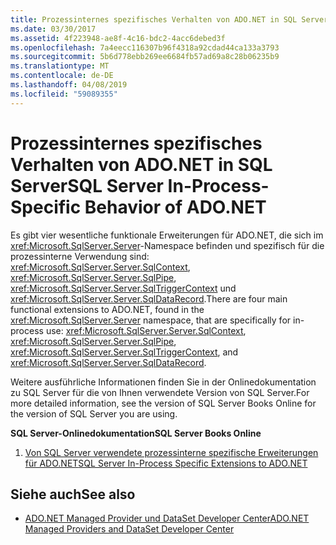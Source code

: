 ```yaml
---
title: Prozessinternes spezifisches Verhalten von ADO.NET in SQL Server
ms.date: 03/30/2017
ms.assetid: 4f223948-ae8f-4c16-bdc2-4acc6debed3f
ms.openlocfilehash: 7a4eecc116307b96f4318a92cdad44ca133a3793
ms.sourcegitcommit: 5b6d778ebb269ee6684fb57ad69a8c28b06235b9
ms.translationtype: MT
ms.contentlocale: de-DE
ms.lasthandoff: 04/08/2019
ms.locfileid: "59089355"
---
```

# <a name="sql-server-in-process-specific-behavior-of-adonet"></a><span data-ttu-id="3e5ce-102">Prozessinternes spezifisches Verhalten von ADO.NET in SQL Server</span><span class="sxs-lookup"><span data-stu-id="3e5ce-102">SQL Server In-Process-Specific Behavior of ADO.NET</span></span>
<span data-ttu-id="3e5ce-103">Es gibt vier wesentliche funktionale Erweiterungen für ADO.NET, die sich im <xref:Microsoft.SqlServer.Server>-Namespace befinden und spezifisch für die prozessinterne Verwendung sind: <xref:Microsoft.SqlServer.Server.SqlContext>, <xref:Microsoft.SqlServer.Server.SqlPipe>, <xref:Microsoft.SqlServer.Server.SqlTriggerContext> und <xref:Microsoft.SqlServer.Server.SqlDataRecord>.</span><span class="sxs-lookup"><span data-stu-id="3e5ce-103">There are four main functional extensions to ADO.NET, found in the <xref:Microsoft.SqlServer.Server> namespace, that are specifically for in-process use: <xref:Microsoft.SqlServer.Server.SqlContext>, <xref:Microsoft.SqlServer.Server.SqlPipe>, <xref:Microsoft.SqlServer.Server.SqlTriggerContext>, and <xref:Microsoft.SqlServer.Server.SqlDataRecord>.</span></span>  
  
 <span data-ttu-id="3e5ce-104">Weitere ausführliche Informationen finden Sie in der Onlinedokumentation zu SQL Server für die von Ihnen verwendete Version von SQL Server.</span><span class="sxs-lookup"><span data-stu-id="3e5ce-104">For more detailed information, see the version of SQL Server Books Online for the version of SQL Server you are using.</span></span>  
  
 **<span data-ttu-id="3e5ce-105">SQL Server-Onlinedokumentation</span><span class="sxs-lookup"><span data-stu-id="3e5ce-105">SQL Server Books Online</span></span>**  
  
1.  [<span data-ttu-id="3e5ce-106">Von SQL Server verwendete prozessinterne spezifische Erweiterungen für ADO.NET</span><span class="sxs-lookup"><span data-stu-id="3e5ce-106">SQL Server In-Process Specific Extensions to ADO.NET</span></span>](https://go.microsoft.com/fwlink/?LinkId=115403)  
  
## <a name="see-also"></a><span data-ttu-id="3e5ce-107">Siehe auch</span><span class="sxs-lookup"><span data-stu-id="3e5ce-107">See also</span></span>

- [<span data-ttu-id="3e5ce-108">ADO.NET Managed Provider und DataSet Developer Center</span><span class="sxs-lookup"><span data-stu-id="3e5ce-108">ADO.NET Managed Providers and DataSet Developer Center</span></span>](https://go.microsoft.com/fwlink/?LinkId=217917)
